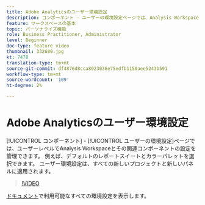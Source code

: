 ```yaml
---
title: Adobe Analyticsのユーザー環境設定
description: コンポーネント — ユーザーの環境設定ページでは、Analysis Workspaceとその関連コンポーネントの設定をユーザーレベルで管理できます。 例えば、デフォルトのレポートスイートとカラーパレットを選択できます。 ユーザー環境設定は、すべての新しいプロジェクトと新しいパネルに適用されます。
feature: ワークスペースの基本
topic: パーソナライズ機能
role: Business Practitioner, Administrator
level: Beginner
doc-type: feature video
thumbnail: 332600.jpg
kt: 7478
translation-type: tm+mt
source-git-commit: df4876d8cca8023036e75edfb1150aee5243b591
workflow-type: tm+mt
source-wordcount: '109'
ht-degree: 2%

---
```



# Adobe Analyticsのユーザー環境設定

[!UICONTROL コンポーネント] - [!UICONTROL ユーザーの環境設定]ページでは、ユーザーレベルでAnalysis Workspaceとその関連コンポーネントの設定を管理できます。 例えば、デフォルトのレポートスイートとカラーパレットを選択できます。 ユーザー環境設定は、すべての新しいプロジェクトと新しいパネルに適用されます。

>[!VIDEO](https://video.tv.adobe.com/v/332600/?quality=12&learn=on)

[ドキュメント](https://experienceleague.adobe.com/docs/analytics/analyze/analysis-workspace/user-preferences.html)で利用可能なすべての環境設定を表示します。
